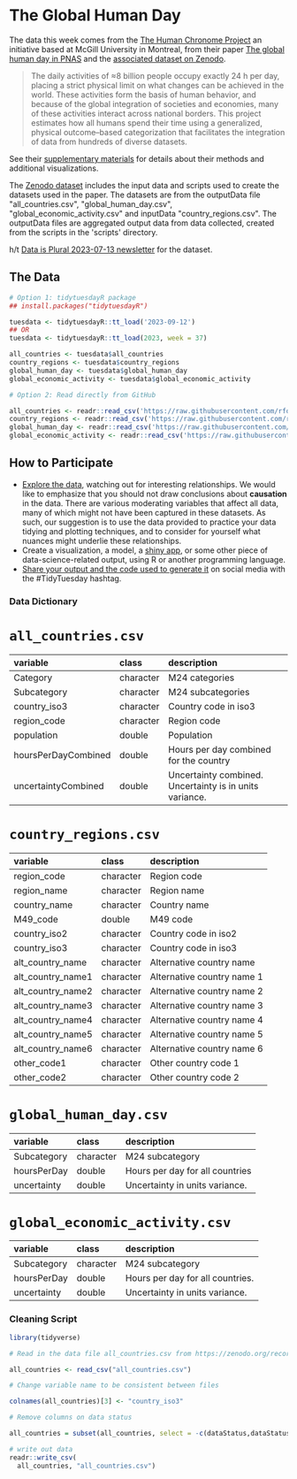 # The Global Human Day

The data this week comes from the [The Human Chronome Project](https://www.humanchronome.org/) an initiative based at McGill University in Montreal, from their paper [The global human day in PNAS](https://www.pnas.org/doi/10.1073/pnas.2219564120#sec-2) and the [associated dataset on Zenodo](https://zenodo.org/record/8040631).

> The daily activities of ≈8 billion people occupy exactly 24 h per day, placing a strict physical limit on what changes can be achieved in the world. These activities form the basis of human behavior, and because of the global integration of societies and economies, many of these activities interact across national borders. This project estimates how all humans spend their time using a generalized, physical outcome–based categorization that facilitates the integration of data from hundreds of diverse datasets. 

See their [supplementary materials](https://www.pnas.org/doi/10.1073/pnas.2219564120#supplementary-materials) for details about their methods and additional visualizations. 

The [Zenodo dataset](https://zenodo.org/record/8040631) includes the input data and scripts used to create the datasets used in the paper. The datasets are from the outputData file "all_countries.csv", "global_human_day.csv", "global_economic_activity.csv" and inputData "country_regions.csv". The outputData files are aggregated output data from data collected, created from the scripts in the 'scripts' directory.

h/t [Data is Plural 2023-07-13 newsletter](https://www.data-is-plural.com/archive/2023-07-12-edition/) for the dataset.

## The Data

```r
# Option 1: tidytuesdayR package 
## install.packages("tidytuesdayR")

tuesdata <- tidytuesdayR::tt_load('2023-09-12')
## OR
tuesdata <- tidytuesdayR::tt_load(2023, week = 37)

all_countries <- tuesdata$all_countries
country_regions <- tuesdata$country_regions
global_human_day <- tuesdata$global_human_day
global_economic_activity <- tuesdata$global_economic_activity

# Option 2: Read directly from GitHub

all_countries <- readr::read_csv('https://raw.githubusercontent.com/rfordatascience/tidytuesday/main/data/2023/2023-09-12/all_countries.csv')
country_regions <- readr::read_csv('https://raw.githubusercontent.com/rfordatascience/tidytuesday/main/data/2023/2023-09-12/country_regions.csv')
global_human_day <- readr::read_csv('https://raw.githubusercontent.com/rfordatascience/tidytuesday/main/data/2023/2023-09-12/global_human_day.csv')
global_economic_activity <- readr::read_csv('https://raw.githubusercontent.com/rfordatascience/tidytuesday/main/data/2023/2023-09-12/global_economic_activity.csv')
```

## How to Participate

- [Explore the data](https://r4ds.hadley.nz/), watching out for interesting relationships. We would like to emphasize that you should not draw conclusions about **causation** in the data. There are various moderating variables that affect all data, many of which might not have been captured in these datasets. As such, our suggestion is to use the data provided to practice your data tidying and plotting techniques, and to consider for yourself what nuances might underlie these relationships.
- Create a visualization, a model, a [shiny app](https://shiny.posit.co/), or some other piece of data-science-related output, using R or another programming language.
- [Share your output and the code used to generate it](../../../sharing.md) on social media with the #TidyTuesday hashtag.


### Data Dictionary

# `all_countries.csv`

|variable            |class     |description         |
|:-------------------|:---------|:-------------------|
|Category            |character |M24 categories            |
|Subcategory         |character |M24 subcategories         |
|country_iso3        |character |Country code in iso3        |
|region_code         |character |Region code        |
|population          |double    |Population         |
|hoursPerDayCombined |double    |Hours per day combined for the country |
|uncertaintyCombined |double    |Uncertainty combined. Uncertainty is in units variance. |

# `country_regions.csv`

|variable          |class     |description       |
|:-----------------|:---------|:-----------------|
|region_code       |character |Region code       |
|region_name       |character |Region name       |
|country_name      |character |Country name      |
|M49_code          |double    |M49 code      |
|country_iso2      |character |Country code in iso2      |
|country_iso3      |character |Country code in iso3      |
|alt_country_name  |character |Alternative country name  |
|alt_country_name1 |character |Alternative country name 1 |
|alt_country_name2 |character |Alternative country name 2 |
|alt_country_name3 |character |Alternative country name 3 |
|alt_country_name4 |character |Alternative country name 4 |
|alt_country_name5 |character |Alternative country name 5 |
|alt_country_name6 |character |Alternative country name 6 |
|other_code1       |character |Other country code 1       |
|other_code2       |character |Other country code 2       |

# `global_human_day.csv`

|variable    |class     |description |
|:-----------|:---------|:-----------|
|Subcategory |character |M24 subcategory |
|hoursPerDay |double    |Hours per day for all countries |
|uncertainty |double    |Uncertainty in units variance. |

# `global_economic_activity.csv`

|variable    |class     |description |
|:-----------|:---------|:-----------|
|Subcategory |character |M24 subcategory |
|hoursPerDay |double    |Hours per day for all countries. |
|uncertainty |double    |Uncertainty in units variance. |

### Cleaning Script

``` r
library(tidyverse)

# Read in the data file all_countries.csv from https://zenodo.org/record/8040631

all_countries <- read_csv("all_countries.csv")

# Change variable name to be consistent between files

colnames(all_countries)[3] <- "country_iso3"

# Remove columns on data status

all_countries = subset(all_countries, select = -c(dataStatus,dataStatusEconomic))

# write out data
readr::write_csv(
  all_countries, "all_countries.csv")

```
